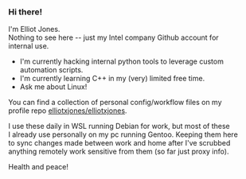 ### Hi there!

I'm Elliot Jones.  
Nothing to see here -- just my Intel company Github account for  
internal use.  
  
- I'm currently hacking internal python tools to leverage custom  
  automation scripts.
- I'm currently learning C++ in my (very) limited free time.
- Ask me about Linux!
  
  
You can find a collection of personal config/workflow files on my  
profile repo [elliotxjones/elliotxjones](https://github.com/elliotxjones/elliotxjone).  
  
I use these daily in WSL running Debian for work, but most of these  
I already use personally on my pc running Gentoo. Keeping them here  
to sync changes made between work and home after I've scrubbed  
anything remotely work sensitive from them (so far just proxy info).  
  
Health and peace!

